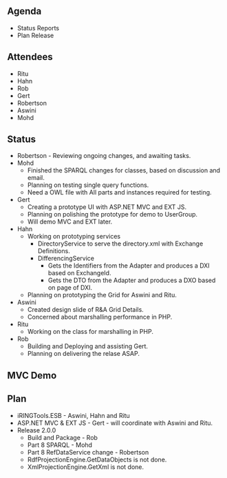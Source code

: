## Agenda ##
  * Status Reports
  * Plan Release

## Attendees ##
  * Ritu
  * Hahn
  * Rob
  * Gert
  * Robertson
  * Aswini
  * Mohd

## Status ##
  * Robertson - Reviewing ongoing changes, and awaiting tasks.
  * Mohd
    * Finished the SPARQL changes for classes, based on discussion and email.
    * Planning on testing single query functions.
    * Need a OWL file with All parts and instances required for testing.
  * Gert
    * Creating a prototype UI with ASP.NET MVC and EXT JS.
    * Planning on polishing the prototype for demo to UserGroup.
    * Will demo MVC and EXT later.
  * Hahn
    * Working on prototyping services
      * DirectoryService to serve the directory.xml with Exchange Definitions.
      * DifferencingService
        * Gets the Identifiers from the Adapter and produces a DXI based on ExchangeId.
        * Gets the DTO from the Adapter and produces a DXO based on page of DXI.
    * Planning on prototyping the Grid for Aswini and Ritu.
  * Aswini
    * Created design slide of R&A Grid Details.
    * Concerned about marshalling performance in PHP.
  * Ritu
    * Working on the class for marshalling in PHP.
  * Rob
    * Building and Deploying and assisting Gert.
    * Planning on delivering the relase ASAP.

## MVC Demo ##

## Plan ##
  * iRINGTools.ESB - Aswini, Hahn and Ritu
  * ASP.NET MVC & EXT JS - Gert - will coordinate with Aswini and Ritu.
  * Release 2.0.0
    * Build and Package - Rob
    * Part 8 SPARQL - Mohd
    * Part 8 RefDataService change - Robertson
    * RdfProjectionEngine.GetDataObjects is not done.
    * XmlProjectionEngine.GetXml is not done.